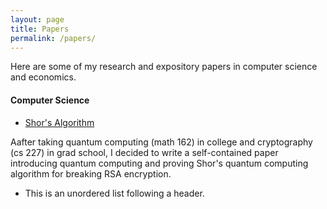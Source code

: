 ```yaml
---
layout: page
title: Papers
permalink: /papers/
---
```

Here are some of my research and expository papers in computer science and economics.


#### Computer Science

*   [Shor's Algorithm](/assets/pdf/Shor.pdf)

Aafter taking quantum computing (math 162) in college and cryptography (cs 227) in grad school, I decided to write a self-contained paper introducing quantum computing and proving Shor's quantum computing algorithm for breaking RSA encryption.

*   This is an unordered list following a header.

